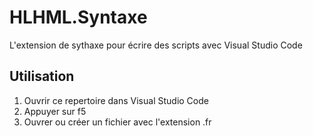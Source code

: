# HLHML.Syntaxe

L'extension de sythaxe pour écrire des scripts avec Visual Studio Code

## Utilisation

1. Ouvrir ce repertoire dans Visual Studio Code
2. Appuyer sur f5
3. Ouvrer ou créer un fichier avec l'extension .fr
